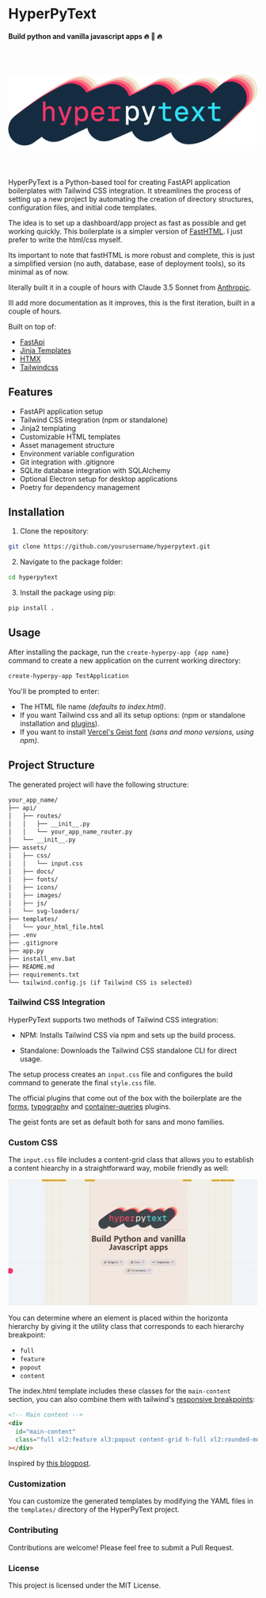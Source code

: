# HyperPyText

#### Build python and vanilla javascript apps :fire: :rocket: :fire:

<br>
<br>

![hyperpytext](./images/hyperpytext.png)

<br>
<br>

HyperPyText is a Python-based tool for creating FastAPI application boilerplates with Tailwind CSS integration. It streamlines the process of setting up a new project by automating the creation of directory structures, configuration files, and initial code templates.

The idea is to set up a dashboard/app project as fast as possible and get working quickly. This boilerplate is a simpler version of [FastHTML](https://fastht.ml/). I just prefer to write the html/css myself.

Its important to note that fastHTML is more robust and complete, this is just a simplified version (no auth, database, ease of deployment tools), so its minimal as of now.

literally built it in a couple of hours with Claude 3.5 Sonnet from [Anthropic](https://www.anthropic.com/).

Ill add more documentation as it improves, this is the first iteration, built in a couple of hours.

Built on top of:

- [FastApi](https://fastapi.tiangolo.com/)
- [Jinja Templates](https://jinja.palletsprojects.com/en/3.1.x/)
- [HTMX](https://htmx.org/)
- [Tailwindcss](https://tailwindcss.com/)

## Features

- FastAPI application setup
- Tailwind CSS integration (npm or standalone)
- Jinja2 templating
- Customizable HTML templates
- Asset management structure
- Environment variable configuration
- Git integration with .gitignore
- SQLite database integration with SQLAlchemy
- Optional Electron setup for desktop applications
- Poetry for dependency management

## Installation

1. Clone the repository:

```bash
git clone https://github.com/yourusername/hyperpytext.git
```

2. Navigate to the package folder:

```bash
cd hyperpytext
```

3. Install the package using pip:

```bash
pip install .
```

## Usage

After installing the package, run the `create-hyperpy-app {app name}` command to create a new application on the current working directory:

```bash
create-hyperpy-app TestApplication
```

You'll be prompted to enter:

- The HTML file name _(defaults to index.html)_.
- If you want Tailwind css and all its setup options: (npm or standalone installation and [plugins](https://tailwindcss.com/docs/plugins)).
- If you want to install [Vercel's Geist font](https://vercel.com/font) _(sans and mono versions, using npm)_.

## Project Structure

The generated project will have the following structure:

```
your_app_name/
├── api/
│   ├── routes/
│   │   ├── __init__.py
│   │   └── your_app_name_router.py
│   └── __init__.py
├── assets/
│   ├── css/
│   │   └── input.css
│   ├── docs/
│   ├── fonts/
│   ├── icons/
│   ├── images/
│   ├── js/
│   └── svg-loaders/
├── templates/
│   └── your_html_file.html
├── .env
├── .gitignore
├── app.py
├── install_env.bat
├── README.md
├── requirements.txt
└── tailwind.config.js (if Tailwind CSS is selected)
```

### Tailwind CSS Integration

HyperPyText supports two methods of Tailwind CSS integration:

- NPM: Installs Tailwind CSS via npm and sets up the build process.

- Standalone: Downloads the Tailwind CSS standalone CLI for direct usage.

The setup process creates an `input.css` file and configures the build command to generate the final `style.css` file.

The official plugins that come out of the box with the boilerplate are the [forms](https://github.com/tailwindlabs/tailwindcss-typography), [typography](https://github.com/tailwindlabs/tailwindcss-typography) and [container-queries](https://github.com/tailwindlabs/tailwindcss-container-queries) plugins.

The geist fonts are set as default both for sans and mono families.

### Custom CSS

The `input.css` file includes a content-grid class that allows you to establish a content hiearchy in a straightforward way, mobile friendly as well:

![content-grid](./images/content-grid.PNG)

You can determine where an element is placed within the horizonta hierarchy by giving it the utility class that corresponds to each hierarchy breakpoint:

- `full`
- `feature`
- `popout`
- `content`

The index.html template includes these classes for the `main-content` section, you can also combine them with tailwind's [responsive breakpoints](https://tailwindcss.com/docs/theme):

```html
<!-- Main content -->
<div
  id="main-content"
  class="full xl2:feature xl3:popout content-grid h-full xl2:rounded-md xl3:rounded-md"
></div>
```

Inspired by [this blogpost](https://ryanmulligan.dev/blog/layout-breakouts/).

### Customization

You can customize the generated templates by modifying the YAML files in the `templates/` directory of the HyperPyText project.

### Contributing

Contributions are welcome! Please feel free to submit a Pull Request.

### License

This project is licensed under the MIT License.
